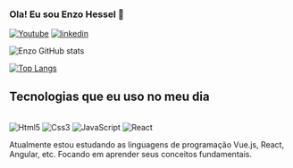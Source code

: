 
### Ola! Eu sou Enzo Hessel 🤚

[![Youtube](https://img.shields.io/badge/YouTube-FF0000?style=for-the-badge&logo=youtube&logoColor=white)](https://www.youtube.com/channel/UCy9fFeYmmOFCNgFHXLFPGVw)
[![linkedin](https://img.shields.io/badge/LinkedIn-0077B5?style=for-the-badge&logo=linkedin&logoColor=white)](https://www.linkedin.com/in/enzo-hessel-0740a7261/)

![Enzo GitHub stats](https://github-readme-stats.vercel.app/api?username=EnzoHessel&show_icons=true&theme=radical)

[![Top Langs](https://github-readme-stats.vercel.app/api/top-langs/?username=EnzoHessel)](https://github.com/EnzoHessel)


## Tecnologias que eu uso no meu dia

<div style="display: inline_block"><br>
    <img aling="center" alt="Html5" src="https://img.shields.io/badge/HTML5-E34F26?style=for-the-badge&logo=html5&logoColor=white" />
    <img aling="center" alt="Css3" src="https://img.shields.io/badge/CSS3-1572B6?style=for-the-badge&logo=css3&logoColor=white" />
    <img aling="center" alt="JavaScript" src="https://img.shields.io/badge/JavaScript-F7DF1E?style=for-the-badge&logo=javascript&logoColor=black" />
    <img aling="center" alt="React" src="https://img.shields.io/badge/React-20232A?style=for-the-badge&logo=react&logoColor=61DAFB">
</div>


Atualmente estou estudando as linguagens de programação Vue.js, React, Angular, etc. Focando em aprender seus conceitos fundamentais.

